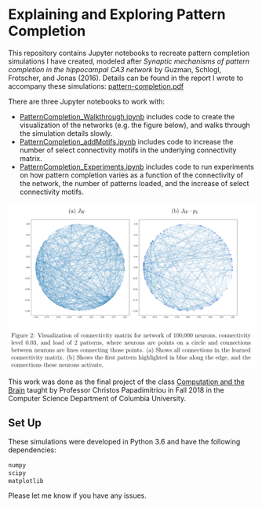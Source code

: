 # Explaining and Exploring Pattern Completion

This repository contains Jupyter notebooks to recreate pattern completion simulations I have created, modeled after *Synaptic mechanisms of pattern completion in the hippocampal CA3 network* by Guzman, Schlogl, Frotscher, and Jonas (2016). Details can be found in the report I wrote to accompany these simulations: [pattern-completion.pdf]()

There are three Jupyter notebooks to work with:

*  [PatternCompletion_Walkthrough.ipynb]() includes code to create the visualization of the networks (e.g. the figure below), and walks through the simulation details slowly.
*  [PatternCompletion_addMotifs.ipynb]() includes code to increase the number of select connectivity motifs in the underlying connectivity matrix.
*  [PatternCompletion_Experiments.ipynb]() includes code to run experiments on how pattern completion varies as a function of the connectivity of the network, the number of patterns loaded, and the increase of select connectivity motifs.


![alt](viz-example.png)

This work was done as the final project of the class [Computation and the Brain](https://computationandbrain.github.io/about/) taught by Professor Christos Papadimitriou in Fall 2018 in the Computer Science Department of Columbia University.

## Set Up

These simulations were developed in Python 3.6 and have the following dependencies:

```
numpy
scipy
matplotlib
```

Please let me know if you have any issues.